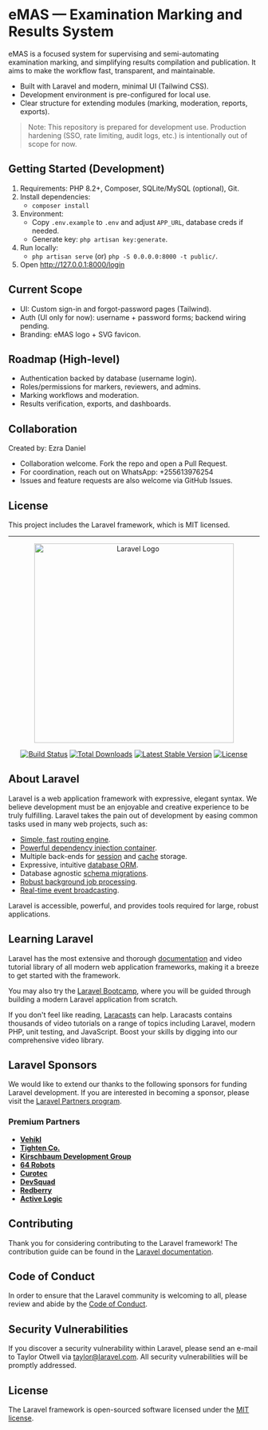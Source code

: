 # eMAS — Examination Marking and Results System

eMAS is a focused system for supervising and semi-automating examination marking, and simplifying results compilation and publication. It aims to make the workflow fast, transparent, and maintainable.

- Built with Laravel and modern, minimal UI (Tailwind CSS).
- Development environment is pre-configured for local use.
- Clear structure for extending modules (marking, moderation, reports, exports).

> Note: This repository is prepared for development use. Production hardening (SSO, rate limiting, audit logs, etc.) is intentionally out of scope for now.

## Getting Started (Development)

1. Requirements: PHP 8.2+, Composer, SQLite/MySQL (optional), Git.
2. Install dependencies:
   - `composer install`
3. Environment:
   - Copy `.env.example` to `.env` and adjust `APP_URL`, database creds if needed.
   - Generate key: `php artisan key:generate`.
4. Run locally:
   - `php artisan serve` (or) `php -S 0.0.0.0:8000 -t public/`.
5. Open http://127.0.0.1:8000/login

## Current Scope

- UI: Custom sign-in and forgot-password pages (Tailwind).
- Auth (UI only for now): username + password forms; backend wiring pending.
- Branding: eMAS logo + SVG favicon.

## Roadmap (High-level)

- Authentication backed by database (username login).
- Roles/permissions for markers, reviewers, and admins.
- Marking workflows and moderation.
- Results verification, exports, and dashboards.

## Collaboration

Created by: Ezra Daniel

- Collaboration welcome. Fork the repo and open a Pull Request.
- For coordination, reach out on WhatsApp: +255613976254
- Issues and feature requests are also welcome via GitHub Issues.

## License

This project includes the Laravel framework, which is MIT licensed.

---

<p align="center"><a href="https://laravel.com" target="_blank"><img src="https://raw.githubusercontent.com/laravel/art/master/logo-lockup/5%20SVG/2%20CMYK/1%20Full%20Color/laravel-logolockup-cmyk-red.svg" width="400" alt="Laravel Logo"></a></p>

<p align="center">
<a href="https://github.com/laravel/framework/actions"><img src="https://github.com/laravel/framework/workflows/tests/badge.svg" alt="Build Status"></a>
<a href="https://packagist.org/packages/laravel/framework"><img src="https://img.shields.io/packagist/dt/laravel/framework" alt="Total Downloads"></a>
<a href="https://packagist.org/packages/laravel/framework"><img src="https://img.shields.io/packagist/v/laravel/framework" alt="Latest Stable Version"></a>
<a href="https://packagist.org/packages/laravel/framework"><img src="https://img.shields.io/packagist/l/laravel/framework" alt="License"></a>
</p>

## About Laravel

Laravel is a web application framework with expressive, elegant syntax. We believe development must be an enjoyable and creative experience to be truly fulfilling. Laravel takes the pain out of development by easing common tasks used in many web projects, such as:

- [Simple, fast routing engine](https://laravel.com/docs/routing).
- [Powerful dependency injection container](https://laravel.com/docs/container).
- Multiple back-ends for [session](https://laravel.com/docs/session) and [cache](https://laravel.com/docs/cache) storage.
- Expressive, intuitive [database ORM](https://laravel.com/docs/eloquent).
- Database agnostic [schema migrations](https://laravel.com/docs/migrations).
- [Robust background job processing](https://laravel.com/docs/queues).
- [Real-time event broadcasting](https://laravel.com/docs/broadcasting).

Laravel is accessible, powerful, and provides tools required for large, robust applications.

## Learning Laravel

Laravel has the most extensive and thorough [documentation](https://laravel.com/docs) and video tutorial library of all modern web application frameworks, making it a breeze to get started with the framework.

You may also try the [Laravel Bootcamp](https://bootcamp.laravel.com), where you will be guided through building a modern Laravel application from scratch.

If you don't feel like reading, [Laracasts](https://laracasts.com) can help. Laracasts contains thousands of video tutorials on a range of topics including Laravel, modern PHP, unit testing, and JavaScript. Boost your skills by digging into our comprehensive video library.

## Laravel Sponsors

We would like to extend our thanks to the following sponsors for funding Laravel development. If you are interested in becoming a sponsor, please visit the [Laravel Partners program](https://partners.laravel.com).

### Premium Partners

- **[Vehikl](https://vehikl.com)**
- **[Tighten Co.](https://tighten.co)**
- **[Kirschbaum Development Group](https://kirschbaumdevelopment.com)**
- **[64 Robots](https://64robots.com)**
- **[Curotec](https://www.curotec.com/services/technologies/laravel)**
- **[DevSquad](https://devsquad.com/hire-laravel-developers)**
- **[Redberry](https://redberry.international/laravel-development)**
- **[Active Logic](https://activelogic.com)**

## Contributing

Thank you for considering contributing to the Laravel framework! The contribution guide can be found in the [Laravel documentation](https://laravel.com/docs/contributions).

## Code of Conduct

In order to ensure that the Laravel community is welcoming to all, please review and abide by the [Code of Conduct](https://laravel.com/docs/contributions#code-of-conduct).

## Security Vulnerabilities

If you discover a security vulnerability within Laravel, please send an e-mail to Taylor Otwell via [taylor@laravel.com](mailto:taylor@laravel.com). All security vulnerabilities will be promptly addressed.

## License

The Laravel framework is open-sourced software licensed under the [MIT license](https://opensource.org/licenses/MIT).
